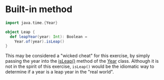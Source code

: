 # Built-in method

```scala
import java.time.{Year}

object Leap {
  def leapYear(year: Int): Boolean =
    Year.of(year).isLeap()
}
```

This may be considered a "wicked cheat" for this exercise, by simply passing the year into the [isLeap()][is-leap] method of the [Year][year] class.
Although it is not in the spirit of this exercise, `isLeap()` would be the idiomatic way to determine if a year is a leap year in the "real world".

[is-leap]: https://docs.oracle.com/javase/8/docs/api/java/time/Year.html#isLeap--
[year]: https://docs.oracle.com/javase/8/docs/api/java/time/Year.html


